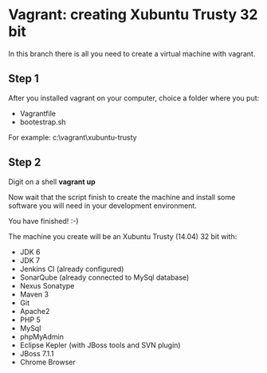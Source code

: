Vagrant: creating Xubuntu Trusty 32 bit 
=======

In this branch there is all you need to create a virtual machine with vagrant.

## Step 1

After you installed vagrant on your computer, choice a folder where you put:
* Vagrantfile
* bootestrap.sh

For example: c:\vagrant\xubuntu-trusty

## Step 2

Digit on a shell **vagrant up**

Now wait that the script finish to create the machine and install some software you will need in your development environment.

You have finished! :-)

The machine you create will be an Xubuntu Trusty (14.04) 32 bit with:
* JDK 6
* JDK 7
* Jenkins CI (already configured)
* SonarQube (already connected to MySql database)
* Nexus Sonatype
* Maven 3
* Git
* Apache2
* PHP 5
* MySql
* phpMyAdmin
* Eclipse Kepler (with JBoss tools and SVN plugin)
* JBoss 7.1.1
* Chrome Browser
